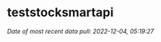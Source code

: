 
<!-- README.md is generated from README.Rmd. Please edit that file -->

# teststocksmartapi

*Date of most recent data pull: 2022-12-04, 05:19:27*
